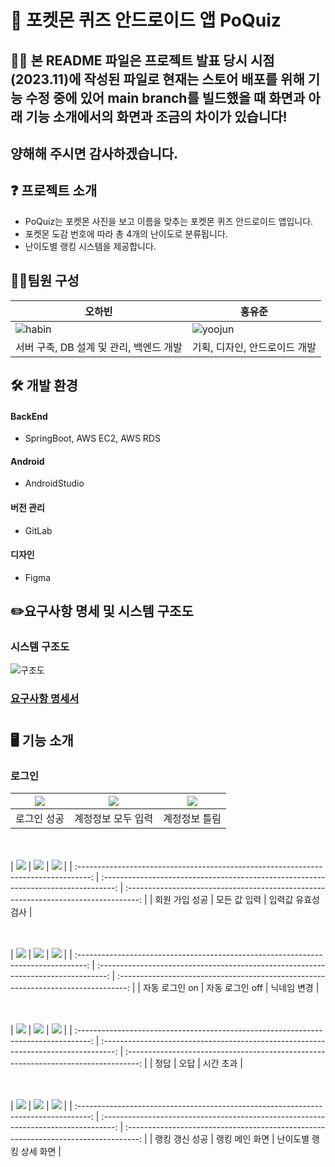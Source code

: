 # 🙌 포켓몬 퀴즈 안드로이드 앱 PoQuiz

## 🙋‍♂️ 본 README 파일은 프로젝트 발표 당시 시점(2023.11)에 작성된 파일로 현재는 스토어 배포를 위해 기능 수정 중에 있어 main branch를 빌드했을 때 화면과 아래 기능 소개에서의 화면과 조금의 차이가 있습니다!
## 양해해 주시면 감사하겠습니다.

## ❓ 프로젝트 소개
- PoQuiz는 포켓몬 사진을 보고 이름을 맞추는 포켓몬 퀴즈 안드로이드 앱입니다.  
- 포켓몬 도감 번호에 따라 총 4개의 난이도로 분류됩니다.  
- 난이도별 랭킹 시스템을 제공합니다. 

## 🙋‍♀️팀원 구성 
| 오하빈 | 홍유준 |
| --- | --- |
| ![habin](https://github.com/ghddbwns9808/PoQuiz/assets/65646370/4c221020-5d37-4e61-86d6-d36136b21db3) | ![yoojun](https://github.com/ghddbwns9808/PoQuiz/assets/65646370/939c9899-2d1c-469c-9ef6-0a083e2f74cb) |
| 서버 구축, DB 설계 및 관리, 백엔드 개발  | 기획, 디자인, 안드로이드 개발 |

## 🛠 개발 환경

#### BackEnd
- SpringBoot, AWS EC2, AWS RDS
#### Android
- AndroidStudio
#### 버전 관리
- GitLab
#### 디자인
- Figma

## ✏️요구사항 명세 및 시스템 구조도
### 시스템 구조도
![구조도](https://github.com/ghddbwns9808/PoQuiz/assets/65646370/33e3ab0c-dbaa-46cb-a914-cd687b1ceb7e)

### [요구사항 명세서](https://docs.google.com/document/d/1E5Zbgs2E5ATZnice7rm7Z5IB0qdDJ9FbxOZTqaigSXc/edit)  
#

## 🖥️ 기능 소개
### 로그인
| ![](https://github.com/ghddbwns9808/PoQuiz/assets/65646370/0fd2d4ae-a8fd-4463-91bf-bc60ecbef856) | ![](https://github.com/ghddbwns9808/PoQuiz/assets/65646370/412f4dac-c5ce-4f32-b3bf-57e97eb89374) | ![](https://github.com/ghddbwns9808/PoQuiz/assets/65646370/96943e4d-c0cb-4349-abd7-45792d0d0f41) |
| :---------------------------------------------------------------------------------: | :---------------------------------------------------------------------------------: | :--------------------------------------------------------------------------------: |
|                                       로그인 성공                                        |                                        계정정보 모두 입력                                         |                                      계정정보 틀림                                      |

<br><br>
| ![](https://github.com/ghddbwns9808/PoQuiz/assets/65646370/5f0f8f8a-d8cd-44c6-87c7-48ee08420c5d) | ![](https://github.com/ghddbwns9808/PoQuiz/assets/65646370/1370b9cc-eb9d-4f84-b104-1a3c87afe627) | ![](https://github.com/ghddbwns9808/PoQuiz/assets/65646370/f89906b8-c61f-44c9-be63-22ca42b147c3) |
| :---------------------------------------------------------------------------------: | :---------------------------------------------------------------------------------: | :---------------------------------------------------------------------------------: |
|                                  회원 가입 성공                                   |                                  모든 값 입력                                   |                                      입력값 유효성 검사                                      |

<br><br>
| ![](https://github.com/ghddbwns9808/PoQuiz/assets/65646370/af27dfa2-ffd6-4150-b40d-964ae29d9252) | ![](https://github.com/ghddbwns9808/PoQuiz/assets/65646370/7c0ffd6c-6389-437a-bc8e-54ae336cc41e) | ![](https://github.com/ghddbwns9808/PoQuiz/assets/65646370/db2de046-d94e-433d-99ad-4cdc93b7d1a8) |
| :--------------------------------------------------------------------------------: | :--------------------------------------------------------------------------------: | :--------------------------------------------------------------------------------: |
|                                    자동 로그인 on                                     |                                    자동 로그인 off                                     |                                    닉네임 변경                                     |

<br><br>
| ![](https://github.com/ghddbwns9808/PoQuiz/assets/65646370/386f8f2c-729e-4f82-8fb8-6ab6aae0f498) | ![](https://github.com/ghddbwns9808/PoQuiz/assets/65646370/95a11f53-bed4-4c47-aaa7-b6cd81ebb688) | ![](https://github.com/ghddbwns9808/PoQuiz/assets/65646370/1af8eac3-44b2-48b7-9ea0-12d8c2a6cb6f) |
| :---------------------------------------------------------------------------------: | :---------------------------------------------------------------------------------: | :---------------------------------------------------------------------------------: |
|                                  정답                                   |                                  오답                                   |                                      시간 초과                                      |

<br><br>
| ![](https://github.com/ghddbwns9808/PoQuiz/assets/65646370/4c93631e-7c4a-4fd3-9124-ba74b1dfd34b) | ![](https://github.com/ghddbwns9808/PoQuiz/assets/65646370/5fdfece7-aa4e-4bfc-8628-6518f869aa18) | ![](https://github.com/ghddbwns9808/PoQuiz/assets/65646370/fc6a5207-99ce-45b5-9441-87577ae41b83) |
| :---------------------------------------------------------------------------------: | :---------------------------------------------------------------------------------: | :---------------------------------------------------------------------------------: |
|                                  랭킹 갱신 성공                                   |                                  랭킹 메인 화면                                   |                                      난이도별 랭킹 상세 화면                                     |



